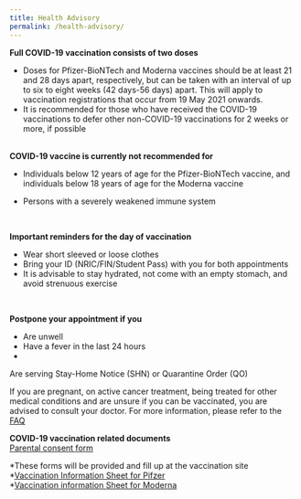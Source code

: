 ```yaml
---
title: Health Advisory
permalink: /health-advisory/
---
```

**Full COVID-19 vaccination consists of two doses**

- Doses for Pfizer-BioNTech and Moderna vaccines should be at least 21 and 28 days apart, respectively, but can be taken with an interval of up to six to eight weeks (42 days-56 days) apart. This will apply to vaccination registrations that occur from 19 May 2021 onwards.
- It is recommended for those who have received the COVID-19 vaccinations to defer other non-COVID-19 vaccinations for 2 weeks or more, if possible
  <br/>
  <br/>

**COVID-19 vaccine is currently not recommended for**

- Individuals below 12 years of age for the Pfizer-BioNTech vaccine, and individuals below 18 years of age for the Moderna vaccine
- Persons with a severely weakened immune system

  <br/>

**Important reminders for the day of vaccination**

- Wear short sleeved or loose clothes
- Bring your ID (NRIC/FIN/Student Pass) with you for both appointments
- It is advisable to stay hydrated, not come with an empty stomach, and avoid strenuous exercise
 <br/>

**Postpone your appointment if you**

- Are unwell
- Have a fever in the last 24 hours
- 
 Are serving Stay-Home Notice (SHN) or Quarantine Order (QO)


If you are pregnant, on active cancer treatment, being treated for other medical conditions and are unsure if you can be vaccinated, you are advised to consult your doctor. For more information, please refer to the [FAQ](/faq)
 <br/>
 
 **COVID-19 vaccination related documents**<br>
 [Parental consent form](https://go.gov.sg/parcf)
  <br/>
	
 *These forms will be provided and fill up at the vaccination site<br>
*[Vaccination Information Sheet for Pifzer](https://go.gov.sg/visp)<br>
*[Vaccination information Sheet for Moderna](https://go.gov.sg/vism)